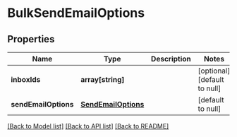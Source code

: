 # BulkSendEmailOptions

## Properties
Name | Type | Description | Notes
------------ | ------------- | ------------- | -------------
**inboxIds** | **array[string]** |  | [optional] [default to null]
**sendEmailOptions** | [**SendEmailOptions**](SendEmailOptions.md) |  | [default to null]

[[Back to Model list]](../README.md#documentation-for-models) [[Back to API list]](../README.md#documentation-for-api-endpoints) [[Back to README]](../README.md)


